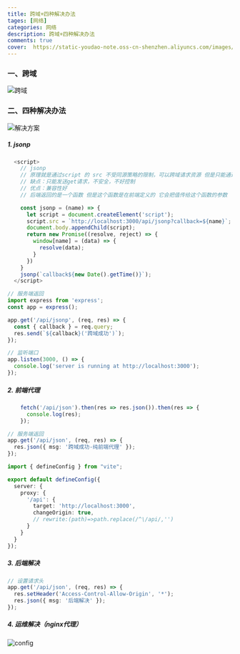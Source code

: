 ```yaml
---
title: 跨域+四种解决办法
tages: [网络]
categories: 网络
description: 跨域+四种解决办法
comments: true
cover:  https://static-youdao-note.oss-cn-shenzhen.aliyuncs.com/images/202306051045871.webp?x-oss-process=style/webp
---
```


### 一、跨域

![跨域](https://static-youdao-note.oss-cn-shenzhen.aliyuncs.com/images/202306042054854.webp?x-oss-process=style/webp)

### 二、四种解决办法

![解决方案](https://static-youdao-note.oss-cn-shenzhen.aliyuncs.com/images/202306042055767.webp?x-oss-process=style/webp)

##### 1. jsonp

```javascript
  <script>
    // jsonp
    // 原理就是通过script 的 src 不受同源策略的限制，可以跨域请求资源 但是只能通过get请求
    // 缺点：只能发送get请求，不安全，不好控制
    // 优点：兼容性好
    // 后端返回的是一个函数 但是这个函数是在前端定义的 它会把值传给这个函数的参数

    const jsonp = (name) => {
      let script = document.createElement('script');
      script.src = `http://localhost:3000/api/jsonp?callback=${name}`;
      document.body.appendChild(script);
      return new Promise((resolve, reject) => {
        window[name] = (data) => {
          resolve(data);
        }
      })
    }
    jsonp(`callback${new Date().getTime()}`);
  </script>
```

```typescript
// 服务端返回
import express from 'express';
const app = express();

app.get('/api/jsonp', (req, res) => {
  const { callback } = req.query;
  res.send(`${callback}('跨域成功')`);
});

// 监听端口
app.listen(3000, () => {
  console.log('server is running at http://localhost:3000');
});
```

##### 2. 前端代理

```javascript
    fetch('/api/json').then(res => res.json()).then(res => {
      console.log(res);
    });
```

```typescript
// 服务端返回
app.get('/api/json', (req, res) => {
  res.json({ msg: '跨域成功-纯前端代理' });
});
```

```typescript
import { defineConfig } from "vite";

export default defineConfig({
  server: {
    proxy: {
      '/api': {
        target: 'http://localhost:3000',
        changeOrigin: true,
        // rewrite:(path)=>path.replace(/^\/api/,'')
      }
    }
  }
});
```

##### 3. 后端解决

```typescript
// 设置请求头
app.get('/api/json', (req, res) => {
  res.setHeader('Access-Control-Allow-Origin', '*');
  res.json({ msg: '后端解决' });
});
```

##### 4. 运维解决（nginx代理）

![config](https://static-youdao-note.oss-cn-shenzhen.aliyuncs.com/images/202306042147283.webp?x-oss-process=style/webp)

